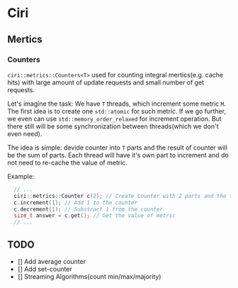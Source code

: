 # Ciri
## Mertics
### Counters
`ciri::metrics::Counters<T>` used for counting integral mertics(e.g. cache hits) with large amount of update requests and small number of get requests.

Let's imagine the task: We have `T` threads, which increment some metric `M`. The first idea is to create one `std::atomic` for such metric. If we go further, we even can use `std::memory_order_relaxed` for increment operation. But there still will be some synchronization between threads(which we don't even need). 

The idea is simple:  devide counter into `T` parts and the result of counter will be the sum of parts. Each thread will have it's own part to increment and do not need to re-cache the value of metric.

Example:
```C++
  // ...
  ciri::metrics::Counter c(2); // Create counter with 2 parts and the type of metric is size_t(default)
  c.increment(1); // Add 1 to the counter
  c.decrement(1); // Substract 1 from the counter
  size_t answer = c.get(); // Get the value of metric
  // ...
```

## TODO
- [] Add average counter
- [] Add set-counter
- [] Streaming Algorithms(count min/max/majority)
